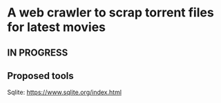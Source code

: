 # A web crawler to scrap torrent files for latest movies


## IN PROGRESS

## Proposed tools 

Sqlite: https://www.sqlite.org/index.html
